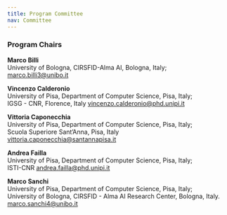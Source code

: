 ```yaml
---
title: Program Committee
nav: Committee
---
```



### Program Chairs

**Marco Billi**<br>
University of Bologna, CIRSFID-Alma AI, Bologna, Italy;<br>
<a href="mailto:marco.billi3@unibo.it">marco.billi3@unibo.it<a><br>


**Vincenzo Calderonio**<br>
University of Pisa, Department of Computer Science, Pisa, Italy;<br>
IGSG - CNR, Florence, Italy
<a href="mailto:vincenzo.calderonio@phd.unipi.it ">vincenzo.calderonio@phd.unipi.it <a>


**Vittoria Caponecchia**<br>
University of Pisa, Department of Computer Science, Pisa, Italy; <br>
Scuola Superiore Sant’Anna, Pisa, Italy<br>
<a href="mailto:vittoria.caponecchia@santannapisa.it">vittoria.caponecchia@santannapisa.it<a>

**Andrea Failla**<br>
University of Pisa, Department of Computer Science, Pisa, Italy;<br>
ISTI-CNR
<a href="mailto:andrea.failla@phd.unipi.it">andrea.failla@phd.unipi.it<a>

**Marco Sanchi**<br>
University of Pisa, Department of Computer Science, Pisa, Italy;<br>
University of Bologna, CIRSFID - Alma AI Research Center, Bologna, Italy.<br>
<a href="mailto:marco.sanchi4@unibo.it">marco.sanchi4@unibo.it<a>

